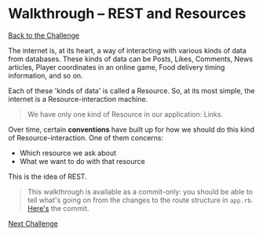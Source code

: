 # Walkthrough – REST and Resources

[Back to the Challenge](../14_rest.md)

The internet is, at its heart, a way of interacting with various kinds of data from databases. These kinds of data can be Posts, Likes, Comments, News articles, Player coordinates in an online game, Food delivery timing information, and so on.

Each of these 'kinds of data' is called a Resource. So, at its most simple, the internet is a Resource-interaction machine.

> We have only one kind of Resource in our application: Links.

Over time, certain **conventions** have built up for how we should do this kind of Resource-interaction. One of them concerns:

- Which resource we ask about
- What we want to do with that resource

This is the idea of REST.

> This walkthrough is available as a commit-only: you should be able to tell what's going on from the changes to the route structure in `app.rb`. [Here's](https://github.com/sjmog/bookmark_manager/commit/9ac26f65043a4a3d30e2d8b42d4c5a18e2717357) the commit.

[Next Challenge](../15_using_an_orm.md)
